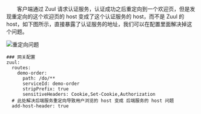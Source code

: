 　　客户端通过 Zuul 请求认证服务，认证成功之后重定向到一个欢迎页，但是发现重定向的这个欢迎页的 host 变成了这个认证服务的 host，而不是 Zuul 的 host，如下图所示，直接暴露了认证服务的地址，我们可以在配置里面解决掉这个问题。

![重定向问题](http://img.lynchj.com/487030e24a7e49f88ec04313a7679cb1.png)

```
### 网关配置
zuul:
  routes:
    demo-order:
      path: /do/**
      serviceId: demo-order
      stripPrefix: true
      sensitiveHeaders: Cookie,Set-Cookie,Authorization
  # 此处解决后端服务重定向导致用户浏览的 host 变成 后端服务的 host 问题
  add-host-header: true
```
